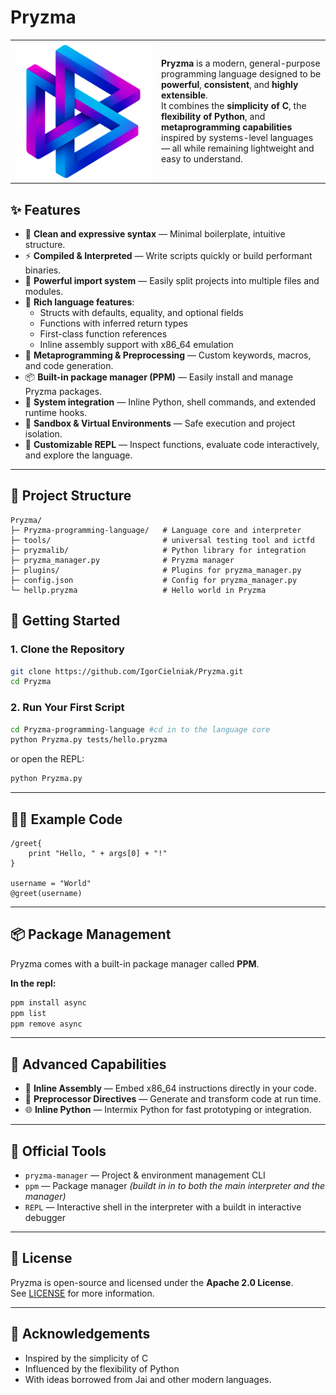# Pryzma

<table>
  <tr>
    <td width="220">
      <img src="assets/logo.png" alt="Pryzma Logo" width="280">
    </td>
    <td>
        <strong>Pryzma</strong> is a modern, general-purpose programming language designed to be <strong>powerful</strong>, <strong>consistent</strong>, and <strong>highly extensible</strong>.<br>
        It combines the <strong>simplicity of C</strong>, the <strong>flexibility of Python</strong>, and <strong>metaprogramming capabilities</strong> inspired by systems-level languages — all while remaining lightweight and easy to understand.
    </td>
  </tr>
</table>


## ✨ Features

- 🧠 **Clean and expressive syntax** — Minimal boilerplate, intuitive structure.
- ⚡ **Compiled & Interpreted** — Write scripts quickly or build performant binaries.
- 🧩 **Powerful import system** — Easily split projects into multiple files and modules.
- 🧱 **Rich language features**:
  - Structs with defaults, equality, and optional fields
  - Functions with inferred return types
  - First-class function references
  - Inline assembly support with x86_64 emulation
- 🧰 **Metaprogramming & Preprocessing** — Custom keywords, macros, and code generation.
- 📦 **Built-in package manager (PPM)** — Easily install and manage Pryzma packages.
- 🐚 **System integration** — Inline Python, shell commands, and extended runtime hooks.
- 🧪 **Sandbox & Virtual Environments** — Safe execution and project isolation.
- 🧠 **Customizable REPL** — Inspect functions, evaluate code interactively, and explore the language.

---

## 📁 Project Structure

```
Pryzma/
├─ Pryzma-programming-language/   # Language core and interpreter
├─ tools/                         # universal testing tool and ictfd
├─ pryzmalib/                     # Python library for integration
├─ pryzma_manager.py              # Pryzma manager
├─ plugins/                       # Plugins for pryzma_manager.py
├─ config.json                    # Config for pryzma_manager.py
└─ hellp.pryzma                   # Hello world in Pryzma
```

## 🚀 Getting Started

### 1. Clone the Repository

```bash
git clone https://github.com/IgorCielniak/Pryzma.git
cd Pryzma
```

### 2. Run Your First Script

```bash
cd Pryzma-programming-language #cd in to the language core
python Pryzma.py tests/hello.pryzma
```

or open the REPL:

```bash
python Pryzma.py
```

---

## 🧑‍💻 Example Code

```pryzma
/greet{
    print "Hello, " + args[0] + "!"
}

username = "World"
@greet(username)
```

---

## 📦 Package Management

Pryzma comes with a built-in package manager called **PPM**.

**In the repl:**

```bash
ppm install async
ppm list
ppm remove async
```

---

## 🧠 Advanced Capabilities

- 🧱 **Inline Assembly** — Embed x86_64 instructions directly in your code.
- 🧠 **Preprocessor Directives** — Generate and transform code at run time.
- 🌐 **Inline Python** — Intermix Python for fast prototyping or integration.

---

## 🧰 Official Tools

- `pryzma-manager` — Project & environment management CLI
- `ppm` — Package manager _(buildt in in to both the main interpreter and the manager)_
- `REPL` — Interactive shell in the interpreter with a buildt in interactive debugger

---

## 📜 License

Pryzma is open-source and licensed under the **Apache 2.0 License**.  
See [LICENSE](./LICENSE) for more information.

---

## 🤝 Acknowledgements

- Inspired by the simplicity of C
- Influenced by the flexibility of Python
- With ideas borrowed from Jai and other modern languages.

